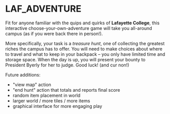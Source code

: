 # LAF_ADVENTURE

Fit for anyone familiar with the quips and quirks of **Lafayette College**, this interactive choose-your-own-adventure game will take you all-around campus (as if you were back there in person!).

More specifically, your task is a _treasure hunt_, one of collecting the greatest riches the campus has to offer.  You will need to make choices about where to travel and what to keep in your backpack – you only have limited time and storage space.  When the day is up, you will present your bounty to President Byerly for her to judge. Good luck! (and cur non!)

Future additions:
  - "view map" action
  - "end hunt" action that totals and reports final score
  - random item placement in world
  - larger world / more tiles / more items
  - graphical interface for more engaging play
